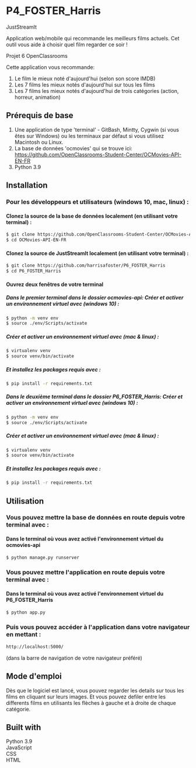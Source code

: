 # P4_FOSTER_Harris
JustStreamIt

Application web/mobile qui recommande les meilleurs films actuels. Cet outil
vous aide à choisir quel film regarder ce soir ! 

Projet 6 OpenClassrooms

Cette application vous recommande:

1. Le film le mieux noté d'aujourd'hui (selon son score IMDB)
2. Les 7 films les mieux notés d'aujourd'hui sur tous les films
3. Les 7 films les mieux notés d'aujourd'hui de trois catégories (action, horreur, animation)

## Prérequis de base
1. Une application de type 'terminal' - GitBash, Mintty, Cygwin (si vous êtes sur Windows) ou les terminaux par défaut si vous utilisez Macintosh ou Linux.
2. La base de données 'ocmovies' qui se trouve ici: https://github.com/OpenClassrooms-Student-Center/OCMovies-API-EN-FR
3. Python 3.9

## Installation
### Pour les développeurs et utilisateurs (windows 10, mac, linux) :
#### Clonez la source de la base de données localement (en utilisant votre terminal) :
```sh
$ git clone https://github.com/OpenClassrooms-Student-Center/OCMovies-API-EN-FR
$ cd OCMovies-API-EN-FR
```
#### Clonez la source de JustStreamIt localement (en utilisant votre terminal) :
```sh
$ git clone https://github.com/harrisafoster/P6_FOSTER_Harris
$ cd P6_FOSTER_Harris
```
#### Ouvrez deux fenêtres de votre terminal

##### Dans le premier terminal dans le dossier ocmovies-api: Créer et activer un environnement virtuel avec (windows 10) :
```sh
$ python -m venv env
$ source ./env/Scripts/activate
```
##### Créer et activer un environnement virtuel avec (mac & linux) :
```sh
$ virtualenv venv
$ source venv/bin/activate
```
##### Et installez les packages requis avec :
```sh
$ pip install -r requirements.txt
```
##### Dans le deuxième terminal dans le dossier P6_FOSTER_Harris: Créer et activer un environnement virtuel avec (windows 10) :
```sh
$ python -m venv env
$ source ./env/Scripts/activate
```
##### Créer et activer un environnement virtuel avec (mac & linux) :
```sh
$ virtualenv venv
$ source venv/bin/activate
```
##### Et installez les packages requis avec :
```sh
$ pip install -r requirements.txt
```

## Utilisation
### Vous pouvez mettre la base de données en route depuis votre terminal avec :
#### Dans le terminal où vous avez activé l'environnement virtuel du ocmovies-api
```sh
$ python manage.py runserver
```
### Vous pouvez mettre l'application en route depuis votre terminal avec :
#### Dans le terminal où vous avez activé l'environnement virtuel du P6_FOSTER_Harris
```sh
$ python app.py
```
### Puis vous pouvez accéder à l'application dans votre navigateur en mettant :
```sh
http://localhost:5000/
```
(dans la barre de navigation de votre navigateur préféré)

## Mode d'emploi

Dès que le logiciel est lancé, vous pouvez regarder les details sur tous les films en cliquant sur leurs images. Et vous pouvez defiler entre les differents films en utilisants les flèches à gauche et à droite de chaque catégorie. 

## Built with
Python 3.9 <br />
JavaScript <br />
CSS <br />
HTML 
